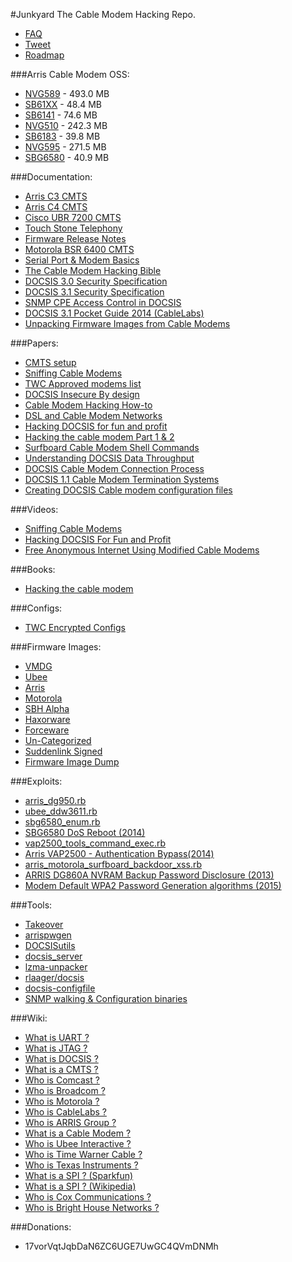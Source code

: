 #Junkyard
The Cable Modem Hacking Repo.

- [FAQ](https://github.com/GuerrillaWarfare/Junkyard/wiki/FAQ)
- [Tweet](https://twitter.com/share)
- [Roadmap](https://github.com/GuerrillaWarfare/Junkyard/wiki/Roadmap)

###Arris Cable Modem OSS:
- [NVG589](http://sourceforge.net/projects/nvg589.arris/files/latest/download?source=directory) - 493.0 MB
- [SB61XX](http://sourceforge.net/projects/sb6120.arris/files/latest/download?source=directory) - 48.4 MB
- [SB6141](http://sourceforge.net/projects/sb6141.arris/files/latest/download?source=directory) - 74.6 MB
- [NVG510](http://sourceforge.net/projects/nvg510.arris/files/latest/download?source=directory) - 242.3 MB
- [SB6183](http://sourceforge.net/projects/sb6183.arris/files/latest/download?source=directory) - 39.8 MB
- [NVG595](http://sourceforge.net/projects/nvg595.arris/files/latest/download?source=directory) - 271.5 MB
- [SBG6580](http://sourceforge.net/projects/sbg6580.arris/files/latest/download?source=directory) - 40.9 MB

###Documentation:
- [Arris C3 CMTS](https://mega.co.nz/#F!i0NlSLya!IP4NQmBbCxOYdAiOCVJC9w)
- [Arris C4 CMTS](https://mega.co.nz/#F!vh0G0CDY!sfm07pEq2SZPczkgZ2NoBQ)
- [Cisco UBR 7200 CMTS](https://mega.co.nz/#F!64slEYYT!uk0cxmMGx64zThHTBsLpIA)
- [Touch Stone Telephony](https://mega.co.nz/#F!Ht9XgBzA!ns0u00HDftNv_NuLw7Px0w)
- [Firmware Release Notes](https://mega.co.nz/#F!fgV2kLyJ!YwXHI1ZyF59aXFmZ0aXZ4g)
- [Motorola BSR 6400 CMTS](https://mega.co.nz/#F!ugtnwYQT!pwPiIAJ0a66f81uqNIqpoA)
- [Serial Port & Modem Basics](http://tldp.org/HOWTO/Modem-HOWTO-4.html)
- [The Cable Modem Hacking Bible](http://netfreak.no-ip.info/netfreak/downloads/Dokumente/sonstiges/modem-hacking.pdf)
- [DOCSIS 3.0 Security Specification](http://www.cablelabs.com/wp-content/uploads/specdocs/CM-SP-SECv3.0-I15-130808.pdf)
- [DOCSIS 3.1 Security Specification](http://www.cablelabs.com/wp-content/uploads/specdocs/CM-SP-SECv3.1-I03-150611.pdf)
- [SNMP CPE Access Control in DOCSIS](https://mega.co.nz/#F!u19DmJAK!TZeAPbS8aLB-QmYvciIeTQ)
- [DOCSIS 3.1 Pocket Guide 2014 (CableLabs)](https://mega.co.nz/#!zpdVXJqT!fNeIRSp5FrEbh1nHVZyayPc9n-sUIXTd-3BY4TKfQ6s)
- [Unpacking Firmware Images from Cable Modems](http://w00tsec.blogspot.com/2013/11/unpacking-firmware-images-from-cable.html)

###Papers:
- [CMTS setup](http://docslide.us/documents/cable-modem-terminate-system-setup-devil-huang.html)
- [Sniffing Cable Modems](https://www.defcon.org/images/defcon-16/dc16-presentations/defcon-16-martin.pdf)
- [TWC Approved modems list](http://www.timewarnercable.com/content/dam/residential/pdfs/enjoy/better-twc/bettertwc_approvedmodems.pdf)
- [DOCSIS Insecure By design](https://www.defcon.org/images/defcon-16/dc16-presentations/defcon-16-self.pdf)
- [Cable Modem Hacking How-to](http://www.kumanov.com/docs/Cable%20Modem%20Hacking%20How-to.pdf)
- [DSL and Cable Modem Networks](http://docslide.us/documents/dsl-and-cable-modem-networks.html)
- [Hacking DOCSIS for fun and profit](https://www.defcon.org/images/defcon-18/dc-18-presentations/Blake-bitemytaco/DEFCON-18-Blake-bitemytaco-Hacking-DOCSIS.pdf)
- [Hacking the cable modem Part 1 & 2](http://docslide.us/documents/hacking-the-cable-modem-97-03.html)
- [Surfboard Cable Modem Shell Commands](http://docslide.us/documents/surfboard-cable-modem-shell-commands.html)
- [Understanding DOCSIS Data Throughput](https://mega.co.nz/#!WwNgkJha!xQOf7o8j1OCE8Jkv5A5HXcyYLZv57bKoshe5Kv9Kzxk)
- [DOCSIS Cable Modem Connection Process](http://www.cascaderange.org/presentations/DOCSIS_Cable_Modem_Connection_Process.pdf)
- [DOCSIS 1.1 Cable Modem Termination  Systems](http://www.cascaderange.org/presentations/DOCSIS_1_1_QoS.pdf)
- [Creating DOCSIS Cable modem configuration files](http://docslide.us/documents/create-config-for-cable-modem.html)

###Videos:
- [Sniffing Cable Modems](https://www.youtube.com/watch?v=7a_x10qi4Cs)
- [Hacking DOCSIS For Fun and Profit ](https://www.youtube.com/watch?v=aaaJ86K-ovE)
- [Free Anonymous Internet Using Modified Cable Modems](https://www.youtube.com/watch?v=Gkv2ZpuFKpU)

###Books:
- [Hacking the cable modem](https://repo.zenk-security.com/Magazine%20E-book/EN-Hacking%20The%20Cable%20Modem.pdf)

###Configs:
- [TWC Encrypted Configs](https://mega.co.nz/#F!jx8zQZpL!i01EpMbXvQHGH8alg56ehA)

###Firmware Images:
- [VMDG](https://mega.co.nz/#F!3skAWZqb!VSIUfF2lo3HUrcy-ipxcSw)
- [Ubee](https://mega.co.nz/#F!atUSSQiC!WzfVAiMDWNUm6BA9512tdA)
- [Arris](https://mega.co.nz/#F!iwtRlLTB!itNArjM1Y2NCx1WzUBIiFg)
- [Motorola](https://mega.co.nz/#F!G1FyVaDL!ZhNUKLdOIbYe-ThiVxjmMg)
- [SBH Alpha](https://mega.co.nz/#F!79cXEK7Y!U53jdOkdK08QdBDh6yCE8Q)
- [Haxorware](https://mega.co.nz/#F!6ocR3Ywa!vG_iKkYkhUZgWvImx9UK6g)
- [Forceware](https://mega.co.nz/#F!H5l1wLxT!yIwA1jrV6F473e92VizW2w)
- [Un-Categorized](https://mega.co.nz/#F!To9BBK5Y!vkKeKXCi6xPELT1NQ2mCxA)
- [Suddenlink Signed](https://mega.co.nz/#F!ylkylTqR!LsMa9XSYG6sqSFmV_cjzlQ)
- [Firmware Image Dump](https://github.com/detrojones/Junkyard)

###Exploits:
- [arris_dg950.rb](https://raw.githubusercontent.com/rapid7/metasploit-framework/e749733eb6118a4b089e288fc81050f76c8db5ed/modules/auxiliary/scanner/snmp/arris_dg950.rb)
- [ubee_ddw3611.rb](https://raw.githubusercontent.com/rapid7/metasploit-framework/e749733eb6118a4b089e288fc81050f76c8db5ed/modules/auxiliary/scanner/snmp/ubee_ddw3611.rb)
- [sbg6580_enum.rb](https://raw.githubusercontent.com/rapid7/metasploit-framework/e749733eb6118a4b089e288fc81050f76c8db5ed/modules/auxiliary/scanner/snmp/sbg6580_enum.rb)
- [SBG6580 DoS Reboot (2014)](https://www.exploit-db.com/exploits/30688/)
- [vap2500_tools_command_exec.rb](https://raw.githubusercontent.com/rapid7/metasploit-framework/e749733eb6118a4b089e288fc81050f76c8db5ed/modules/exploits/linux/http/vap2500_tools_command_exec.rb)
- [Arris VAP2500 - Authentication Bypass(2014)](https://www.exploit-db.com/exploits/35372/)
- [arris_motorola_surfboard_backdoor_xss.rb](https://raw.githubusercontent.com/rapid7/metasploit-framework/e749733eb6118a4b089e288fc81050f76c8db5ed/modules/auxiliary/admin/http/arris_motorola_surfboard_backdoor_xss.rb)
- [ARRIS DG860A NVRAM Backup Password Disclosure (2013)](https://www.exploit-db.com/exploits/29131/)
- [Modem Default WPA2 Password Generation algorithms (2015)](https://github.com/GuerrillaWarfare/Crippled/blob/master/modules/modem.py)

###Tools:
- [Takeover](https://github.com/WarGamesLabs/Takeover)
- [arrispwgen](https://github.com/borfast/arrispwgen.git)
- [DOCSISutils](https://github.com/MrSpock/DOCSISutils)
- [docsis_server](https://github.com/bschirrmeister/docsis_server)
- [lzma-unpacker](https://github.com/bmaia/lzma-unpacker)
- [rlaager/docsis](https://github.com/rlaager/docsis)
- [docsis-configfile](https://github.com/jhthorsen/docsis-configfile.git)
- [SNMP walking & Configuration binaries](https://mega.co.nz/#!ip9VjbDa!6g8LsqFdXSCG3xS0P7514X9AgrqCyV5WhecQIOxs2zo)

###Wiki:
- [What is UART ?](https://en.wikipedia.org/wiki/Universal_asynchronous_receiver/transmitter)
- [What is JTAG ?](https://en.wikipedia.org/wiki/Joint_Test_Action_Group)
- [What is DOCSIS ?](https://en.wikipedia.org/wiki/DOCSIS)
- [What is a CMTS ?](https://en.wikipedia.org/wiki/Cable_modem_termination_system)
- [Who is Comcast ?](https://en.wikipedia.org/wiki/Comcast)
- [Who is Broadcom ?](https://en.wikipedia.org/wiki/Broadcom)
- [Who is Motorola ?](https://en.wikipedia.org/wiki/Motorola)
- [Who is CableLabs ?](https://en.wikipedia.org/wiki/CableLabs)
- [Who is ARRIS Group ?](https://en.wikipedia.org/wiki/Arris_Group)
- [What is a Cable Modem ?](https://en.wikipedia.org/wiki/Cable_modem)
- [Who is Ubee Interactive ?](https://en.wikipedia.org/wiki/Ubee_Interactive)
- [Who is Time Warner Cable ?](https://en.wikipedia.org/wiki/Time_Warner_Cable)
- [Who is Texas Instruments ?](https://en.wikipedia.org/wiki/Texas_Instruments)
- [What is a SPI ? (Sparkfun)](https://learn.sparkfun.com/tutorials/serial-peripheral-interface-spi)
- [What is a SPI ? (Wikipedia)](https://en.wikipedia.org/wiki/Serial_Peripheral_Interface_Bus)
- [Who is Cox Communications ?](https://en.wikipedia.org/wiki/Cox_Communications)
- [Who is Bright House Networks ?](https://en.wikipedia.org/wiki/Bright_House_Networks)

###Donations:
- 17vorVqtJqbDaN6ZC6UGE7UwGC4QVmDNMh
